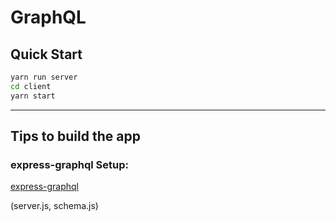 # GraphQL

## Quick Start

```bash
yarn run server
cd client
yarn start
```

--------

## Tips to build the app

### express-graphql Setup: 

[express-graphql](https://github.com/graphql/express-graphql)

(server.js, schema.js)

